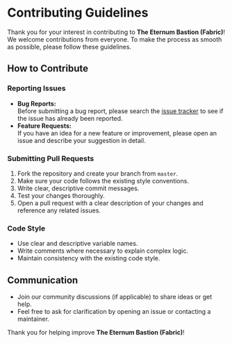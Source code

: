# Contributing Guidelines

Thank you for your interest in contributing to **The Eternum Bastion (Fabric)**! We welcome contributions from everyone. To make the process as smooth as possible, please follow these guidelines.

## How to Contribute

### Reporting Issues
- **Bug Reports:**  
  Before submitting a bug report, please search the [issue tracker](https://github.com/CodeMaster013/The-Eternum-Bastion-Fabric/issues) to see if the issue has already been reported.
- **Feature Requests:**  
  If you have an idea for a new feature or improvement, please open an issue and describe your suggestion in detail.

### Submitting Pull Requests
1. Fork the repository and create your branch from `master`.
2. Make sure your code follows the existing style conventions.
3. Write clear, descriptive commit messages.
4. Test your changes thoroughly.
5. Open a pull request with a clear description of your changes and reference any related issues.

### Code Style
- Use clear and descriptive variable names.
- Write comments where necessary to explain complex logic.
- Maintain consistency with the existing code style.

## Communication
- Join our community discussions (if applicable) to share ideas or get help.
- Feel free to ask for clarification by opening an issue or contacting a maintainer.

Thank you for helping improve **The Eternum Bastion (Fabric)**!
